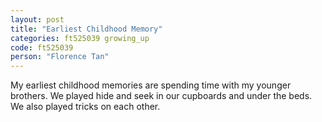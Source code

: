 ```yaml
---
layout: post
title: "Earliest Childhood Memory"
categories: ft525039 growing_up
code: ft525039
person: "Florence Tan"
---
```


My earliest childhood memories are spending time with my younger brothers. We played hide and seek in our cupboards and under the beds. We also played tricks on each other.